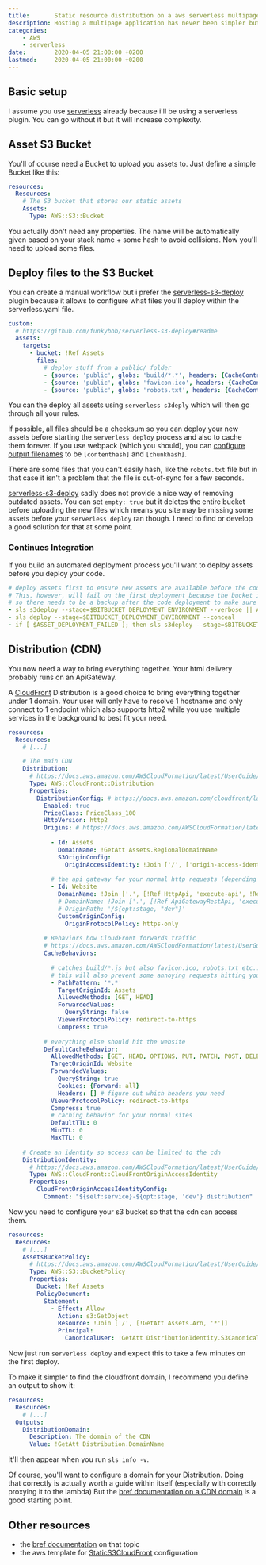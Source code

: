 ```yaml
---
title:       Static resource distribution on a aws serverless multipage application
description: Hosting a multipage application has never been simpler but aws and serverless aren't build for that use case. But, when configured correctly, it is actually a very powerful hosting setup. 
categories:
    - AWS
    - serverless
date:        2020-04-05 21:00:00 +0200
lastmod:     2020-04-05 21:00:00 +0200
---
```


## Basic setup

I assume you use [serverless] already because i'll be using a serverless plugin.
You can go without it but it will increase complexity.

## Asset S3 Bucket

You'll of course need a Bucket to upload you assets to.
Just define a simple Bucket like this:

```yaml
resources:
  Resources:
    # The S3 bucket that stores our static assets
    Assets:
      Type: AWS::S3::Bucket
```

You actually don't need any properties.
The name will be automatically given based on your stack name + some hash to avoid collisions.
Now you'll need to upload some files.

## Deploy files to the S3 Bucket

You can create a manual workflow but i prefer the [serverless-s3-deploy] plugin
because it allows to configure what files you'll deploy within the serverless.yaml file.

```yaml
custom:
  # https://github.com/funkybob/serverless-s3-deploy#readme
  assets:
    targets:
      - bucket: !Ref Assets
        files:
          # deploy stuff from a public/ folder
          - {source: 'public', globs: 'build/*.*', headers: {CacheControl: 'public, max-age=31536000, immutable'}}
          - {source: 'public', globs: 'favicon.ico', headers: {CacheControl: 'public, max-age=3600'}}
          - {source: 'public', globs: 'robots.txt', headers: {CacheControl: 'public, max-age=300'}}
```

You can the deploy all assets using `serverless s3deply` which will then go through all your rules.

If possible, all files should be a checksum so you can deploy your new assets before starting 
the `serverless deploy` process and also to cache them forever. 
If you use webpack (which you should), you can [configure output filenames] to be `[contenthash]` and `[chunkhash]`.

There are some files that you can't easily hash, like the `robots.txt` file
but in that case it isn't a problem that the file is out-of-sync for a few seconds.

[serverless-s3-deploy] sadly does not provide a nice way of removing outdated assets.
You can set `empty: true` but it deletes the entire bucket before uploading the new files
which means you site may be missing some assets before your `serverless deploy` ran though.
I need to find or develop a good solution for that at some point.

### Continues Integration

If you build an automated deployment process you'll want to deploy assets before you deploy your code.

```yaml
# deploy assets first to ensure new assets are available before the code is.
# This, however, will fail on the first deployment because the bucket isn't deployed yet
# so there needs to be a backup after the code deployment to make sure it always runs smoothly.
- sls s3deploy --stage=$BITBUCKET_DEPLOYMENT_ENVIRONMENT --verbose || ASSET_DEPLOYMENT_FAILED=$true
- sls deploy --stage=$BITBUCKET_DEPLOYMENT_ENVIRONMENT --conceal
- if [ $ASSET_DEPLOYMENT_FAILED ]; then sls s3deploy --stage=$BITBUCKET_DEPLOYMENT_ENVIRONMENT --verbose; fi
```

## Distribution (CDN)

You now need a way to bring everything together. Your html delivery probably runs on an ApiGateway.

A [CloudFront] Distribution is a good choice to bring everything together under 1 domain.
Your user will only have to resolve 1 hostname and only connect to 1 endpoint which also supports http2
while you use multiple services in the background to best fit your need.

```yaml
resources:
  Resources:
    # [...]

    # The main CDN
    Distribution:
      # https://docs.aws.amazon.com/AWSCloudFormation/latest/UserGuide/aws-resource-cloudfront-distribution.html
      Type: AWS::CloudFront::Distribution
      Properties:
        DistributionConfig: # https://docs.aws.amazon.com/cloudfront/latest/APIReference/API_DistributionConfig.html
          Enabled: true
          PriceClass: PriceClass_100
          HttpVersion: http2
          Origins: # https://docs.aws.amazon.com/AWSCloudFormation/latest/UserGuide/aws-properties-cloudfront-distribution-origin.html
    
            - Id: Assets
              DomainName: !GetAtt Assets.RegionalDomainName
              S3OriginConfig:
                OriginAccessIdentity: !Join ['/', ['origin-access-identity', 'cloudfront', !Ref DistributionIdentity]]
    
            # the api gateway for your normal http requests (depending on if you use the http api or the rest api)
            - Id: Website
              DomainName: !Join ['.', [!Ref HttpApi, 'execute-api', !Ref AWS::Region, 'amazonaws.com']]
              # DomainName: !Join ['.', [!Ref ApiGatewayRestApi, 'execute-api', !Ref AWS::Region, 'amazonaws.com']]
              # OriginPath: '/${opt:stage, "dev"}'
              CustomOriginConfig:
                OriginProtocolPolicy: https-only
    
          # Behaviors how CloudFront forwards traffic
          # https://docs.aws.amazon.com/AWSCloudFormation/latest/UserGuide/aws-properties-cloudfront-distribution-cachebehavior.html
          CacheBehaviors:
    
            # catches build/*.js but also favicon.ico, robots.txt etc...
            # this will also prevent some annoying requests hitting your lambda function 
            - PathPattern: '*.*' 
              TargetOriginId: Assets
              AllowedMethods: [GET, HEAD]
              ForwardedValues:
                QueryString: false
              ViewerProtocolPolicy: redirect-to-https
              Compress: true
    
          # everything else should hit the website
          DefaultCacheBehavior:
            AllowedMethods: [GET, HEAD, OPTIONS, PUT, PATCH, POST, DELETE]
            TargetOriginId: Website
            ForwardedValues:
              QueryString: true
              Cookies: {Forward: all}
              Headers: [] # figure out which headers you need
            ViewerProtocolPolicy: redirect-to-https
            Compress: true
            # caching behavior for your normal sites
            DefaultTTL: 0
            MinTTL: 0
            MaxTTL: 0
    
    # Create an identity so access can be limited to the cdn
    DistributionIdentity:
      # https://docs.aws.amazon.com/AWSCloudFormation/latest/UserGuide/aws-resource-cloudfront-cloudfrontoriginaccessidentity.html
      Type: AWS::CloudFront::CloudFrontOriginAccessIdentity 
      Properties:
        CloudFrontOriginAccessIdentityConfig:
          Comment: "${self:service}-${opt:stage, 'dev'} distribution"
```

Now you need to configure your s3 bucket so that the cdn can access them.

```yaml
resources:
  Resources:
    # [...]
    AssetsBucketPolicy:
      # https://docs.aws.amazon.com/AWSCloudFormation/latest/UserGuide/aws-properties-s3-policy.html
      Type: AWS::S3::BucketPolicy 
      Properties:
        Bucket: !Ref Assets
        PolicyDocument:
          Statement:
            - Effect: Allow
              Action: s3:GetObject
              Resource: !Join ['/', [!GetAtt Assets.Arn, '*']]
              Principal:
                CanonicalUser: !GetAtt DistributionIdentity.S3CanonicalUserId
```

Now just run `serverless deploy` and expect this to take a few minutes on the first deploy.

To make it simpler to find the cloudfront domain, I recommend you define an output to show it:

```yaml
resources:
  Resources:
    # [...]
  Outputs:
    DistributionDomain:
      Description: The domain of the CDN
      Value: !GetAtt Distribution.DomainName
```

It'll then appear when you run `sls info -v`.

Of course, you'll want to configure a domain for your Distribution.
Doing that correctly is actually worth a guide within itself (especially with correctly proxying it to the lambda)
But the [bref documentation on a CDN domain] is a good starting point. 

## Other resources

- the [bref documentation] on that topic
- the aws template for [StaticS3CloudFront] configuration 

[serverless]: https://serverless.com/
[serverless-s3-deploy]: https://github.com/funkybob/serverless-s3-deploy
[configure output filenames]: https://webpack.js.org/guides/caching/#output-filenames
[CloudFront]: https://aws.amazon.com/cloudfront/
[creating a domain for HTTP lambdas]: https://bref.sh/docs/environment/custom-domains.html#custom-domains-for-http-lambdas
[Aliases]: https://docs.aws.amazon.com/AWSCloudFormation/latest/UserGuide/aws-properties-cloudfront-distribution-distributionconfig.html#cfn-cloudfront-distribution-distributionconfig-aliases
[ViewerCertificate]: https://docs.aws.amazon.com/AWSCloudFormation/latest/UserGuide/aws-properties-cloudfront-distribution-distributionconfig.html#cfn-cloudfront-distribution-distributionconfig-viewercertificate
[bref documentation on a CDN domain]: https://bref.sh/docs/websites.html#setting-up-a-domain-name
[bref documentation]: https://bref.sh/docs/websites.html
[StaticS3CloudFront]: https://github.com/awslabs/aws-cloudformation-templates/blob/5c66bbfaec08313fcfee48b49ce6ba0a38f6bb1a/community/solutions/StaticS3CloudFront.yml
